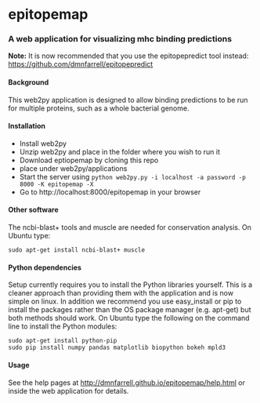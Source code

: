 epitopemap
==========

### A web application for visualizing mhc binding predictions

**Note:** It is now recommended that you use the epitopepredict tool instead: https://github.com/dmnfarrell/epitopepredict

#### Background

This web2py application is designed to allow binding predictions to be run for multiple proteins, such as a whole bacterial genome.

#### Installation

* Install web2py
* Unzip web2py and place in the folder where you wish to run it
* Download eptiopemap by cloning this repo
* place under web2py/applications
* Start the server using ```python web2py.py -i localhost -a password -p 8000 -K epitopemap -X```
* Go to http://localhost:8000/epitopemap in your browser

#### Other software

The ncbi-blast+ tools and muscle are needed for conservation analysis. On Ubuntu type:

`sudo apt-get install ncbi-blast+ muscle`

#### Python dependencies

Setup currently requires you to install the Python libraries yourself. This is a cleaner approach than providing them with the application and is now simple on linux. In addition we recommend you use easy_install or pip to install the packages rather than the OS package manager (e.g. apt-get) but both methods should work.
On Ubuntu type the following on the command line to install the Python modules:

```
sudo apt-get install python-pip
sudo pip install numpy pandas matplotlib biopython bokeh mpld3
```

#### Usage

See the help pages at http://dmnfarrell.github.io/epitopemap/help.html or inside the web application for details.

